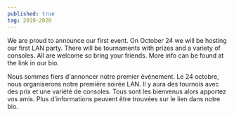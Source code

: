 ```yaml
---
published: true
tag: 2019-2020
---
```

We are proud to announce our first event. On October 24 we will be hosting our first LAN party. There will be tournaments with prizes and a variety of consoles. All are welcome so bring your friends. More info can be found at the link in our bio. 
  
Nous sommes fiers d'annoncer notre premier événement. Le 24 octobre, nous organiserons notre première soirée LAN. Il y aura des tournois avec des prix et une variété de consoles. Tous sont les bienvenus alors apportez vos amis. Plus d'informations peuvent être trouvées sur le lien dans notre bio.